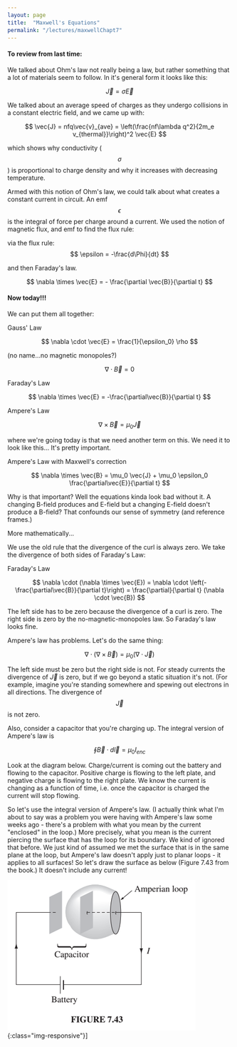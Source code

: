 ```yaml
---
layout: page
title:  "Maxwell's Equations"
permalink: "/lectures/maxwellChapt7"
---
```


#### To review from last time: 

We talked about Ohm's law not really being a law, but rather something that a lot of
materials seem to follow.  In it's general form it looks like this:

$$
\vec{J} = \sigma \vec{E}
$$


We talked about an average speed of charges as they undergo collisions in a constant
electric field, and we came up with:

$$
\vec{J} = nfq\vec{v}_{ave} = \left(\frac{nf\lambda q^2}{2m_e v_{thermal}}\right)^2 \vec{E}
$$

which shows
why conductivity ($$\sigma$$) is proportional
to charge density and why it increases with decreasing temperature.

Armed with this notion of Ohm's law, we could talk about what creates a constant
current in circuit.  An emf $$\epsilon$$ is the integral of force per charge
around a current. We used the notion of magnetic flux, and emf to find the flux rule:

via the flux rule:
$$
\epsilon = -\frac{d\Phi}{dt}
$$

and then Faraday's law.

$$
\nabla \times \vec{E} = - \frac{\partial \vec{B}}{\partial t}
$$

#### Now today!!!
We can put them all together:

Gauss' Law

$$
\nabla \cdot \vec{E} = \frac{1}{\epsilon_0} \rho
$$

(no name...no magnetic monopoles?)

$$
\nabla \cdot \vec{B} = 0
$$

Faraday's Law

$$
\nabla \times \vec{E} = -\frac{\partial\vec{B}}{\partial t}
$$

Ampere's Law 

$$
\nabla \times \vec{B} = \mu_0 \vec{J} 
$$

where we're going today is that we need another term on this.  We need it to look like
this...  It's pretty important.

Ampere's Law with Maxwell's correction

$$
\nabla \times \vec{B} = \mu_0 \vec{J} + \mu_0 \epsilon_0 \frac{\partial\vec{E}}{\partial t}
$$

Why is that important?  Well the equations kinda look bad without it.  A changing
B-field produces and E-field but a changing E-field doesn't produce a B-field? That
confounds our sense of symmetry (and reference frames.)

More mathematically...

We use the old rule that the divergence of the curl is always zero.  We take the divergence
of both sides of Faraday's Law:

Faraday's Law

$$
\nabla \cdot (\nabla \times \vec{E}) = \nabla \cdot \left(-\frac{\partial\vec{B}}{\partial t}\right) = \frac{\partial}{\partial t} (\nabla \cdot \vec{B})
$$

The left side has to be zero because the divergence of a curl is zero.  The right side is zero by the
no-magnetic-monopoles law.  So Faraday's law looks fine.

Ampere's law has problems.  Let's do the same thing:

$$
\nabla \cdot (\nabla \times \vec{B}) = \mu_0 (\nabla \cdot \vec{J}) 
$$

The left side must be zero but the right side is not.  For steady currents the divergence of
$\vec{J}$ is zero, but if we go beyond a static situation it's not.  (For example, imagine
you're standing somewhere and spewing out electrons in all directions.  The divergence of $$\vec{J}$$
is not zero.

Also, consider a capacitor that you're charging up.  The integral version of Ampere's law is

$$
\oint \vec{B}\cdot d\vec{l} = \mu_0 I_{enc}
$$

Look at the diagram below. Charge/current is coming out the battery and flowing to the capacitor.
Positive charge is flowing to the left plate, and negative charge is flowing to the right plate.
We know the current is changing as a function of time, i.e. once the capacitor is charged
the current will stop flowing.

So let's use the integral version of Ampere's law. (I actually think what I'm about to say 
was a problem you were having with Ampere's law some weeks ago - there's a problem with
what you mean by the current "enclosed" in the loop.) More precisely, what you mean is
the current piercing the surface that has the loop for its boundary. We kind of ignored that
before. We just kind of assumed we met the surface that is in the same plane at the loop, but
Ampere's law doesn't apply just to planar loops - it applies to all surfaces!  So let's draw
the surface as below (Figure 7.43 from the book.) It doesn't include any current!

![An Amperian Loop Causing problems in a capacitor](Figures/Figure7.43.png){:class="img-responsive"}]

